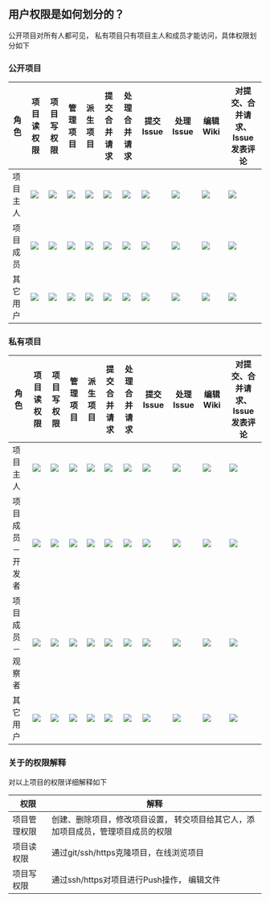 ## 用户权限是如何划分的？

公开项目对所有人都可见， 私有项目只有项目主人和成员才能访问，具体权限划分如下

### 公开项目


角色 | 项目读权限 | 项目写权限 | 管理项目 | 派生项目 |提交合并请求 | 处理合并请求 | 提交Issue | 处理Issue | 编辑Wiki | 对提交、合并请求、Issue发表评论
------------ | ------------- | ------------ | ------------ | ------------ | ------------ | ------------ | ------------ | ------------ | ------------ | ------------
项目主人|![](/CSDN_Code/code_support/blob/master/images/ok.png)|![](/CSDN_Code/code_support/blob/master/images/ok.png)|![](/CSDN_Code/code_support/blob/master/images/ok.png)|![](/CSDN_Code/code_support/blob/master/images/ok.png)|![](/CSDN_Code/code_support/blob/master/images/ok.png)|![](/CSDN_Code/code_support/blob/master/images/ok.png)|![](/CSDN_Code/code_support/blob/master/images/ok.png)|![](/CSDN_Code/code_support/blob/master/images/ok.png)|![](/CSDN_Code/code_support/blob/master/images/ok.png)|![](/CSDN_Code/code_support/blob/master/images/ok.png)|
项目成员|![](/CSDN_Code/code_support/blob/master/images/ok.png)|![](/CSDN_Code/code_support/blob/master/images/ok.png)|![](/CSDN_Code/code_support/blob/master/images/cross.png)|![](/CSDN_Code/code_support/blob/master/images/ok.png)|![](/CSDN_Code/code_support/blob/master/images/ok.png)|![](/CSDN_Code/code_support/blob/master/images/ok.png)|![](/CSDN_Code/code_support/blob/master/images/ok.png)|![](/CSDN_Code/code_support/blob/master/images/ok.png)|![](/CSDN_Code/code_support/blob/master/images/ok.png)|![](/CSDN_Code/code_support/blob/master/images/ok.png)|
其它用户 |![](/CSDN_Code/code_support/blob/master/images/ok.png)|![](/CSDN_Code/code_support/blob/master/images/cross.png)|![](/CSDN_Code/code_support/blob/master/images/cross.png)|![](/CSDN_Code/code_support/blob/master/images/ok.png)|![](/CSDN_Code/code_support/blob/master/images/ok.png)|![](/CSDN_Code/code_support/blob/master/images/cross.png)|![](/CSDN_Code/code_support/blob/master/images/ok.png)|![](/CSDN_Code/code_support/blob/master/images/cross.png)|![](/CSDN_Code/code_support/blob/master/images/cross.png)|![](/CSDN_Code/code_support/blob/master/images/ok.png)|

### 私有项目


角色 | 项目读权限 | 项目写权限 | 管理项目 | 派生项目 |提交合并请求 | 处理合并请求 | 提交Issue | 处理Issue | 编辑Wiki | 对提交、合并请求、Issue发表评论
------------ | ------------- | ------------ | ------------ | ------------ | ------------ | ------------ | ------------ | ------------ | ------------ | ------------
项目主人|![](/CSDN_Code/code_support/blob/master/images/ok.png)|![](/CSDN_Code/code_support/blob/master/images/ok.png)|![](/CSDN_Code/code_support/blob/master/images/ok.png)|![](/CSDN_Code/code_support/blob/master/images/ok.png)|![](/CSDN_Code/code_support/blob/master/images/ok.png)|![](/CSDN_Code/code_support/blob/master/images/ok.png)|![](/CSDN_Code/code_support/blob/master/images/ok.png)|![](/CSDN_Code/code_support/blob/master/images/ok.png)|![](/CSDN_Code/code_support/blob/master/images/ok.png)|![](/CSDN_Code/code_support/blob/master/images/ok.png)|
项目成员－开发者|![](/CSDN_Code/code_support/blob/master/images/ok.png)|![](/CSDN_Code/code_support/blob/master/images/ok.png)|![](/CSDN_Code/code_support/blob/master/images/cross.png)|![](/CSDN_Code/code_support/blob/master/images/ok.png)|![](/CSDN_Code/code_support/blob/master/images/ok.png)|![](/CSDN_Code/code_support/blob/master/images/ok.png)|![](/CSDN_Code/code_support/blob/master/images/ok.png)|![](/CSDN_Code/code_support/blob/master/images/ok.png)|![](/CSDN_Code/code_support/blob/master/images/ok.png)|![](/CSDN_Code/code_support/blob/master/images/ok.png)|
项目成员－观察者 |![](/CSDN_Code/code_support/blob/master/images/ok.png)|![](/CSDN_Code/code_support/blob/master/images/cross.png)|![](/CSDN_Code/code_support/blob/master/images/cross.png)|![](/CSDN_Code/code_support/blob/master/images/ok.png)|![](/CSDN_Code/code_support/blob/master/images/ok.png)|![](/CSDN_Code/code_support/blob/master/images/cross.png)|![](/CSDN_Code/code_support/blob/master/images/ok.png)|![](/CSDN_Code/code_support/blob/master/images/cross.png)|![](/CSDN_Code/code_support/blob/master/images/cross.png)|![](/CSDN_Code/code_support/blob/master/images/ok.png)|
其它用户 |![](/CSDN_Code/code_support/blob/master/images/cross.png)|![](/CSDN_Code/code_support/blob/master/images/cross.png)|![](/CSDN_Code/code_support/blob/master/images/cross.png)|![](/CSDN_Code/code_support/blob/master/images/cross.png)|![](/CSDN_Code/code_support/blob/master/images/cross.png)|![](/CSDN_Code/code_support/blob/master/images/cross.png)|![](/CSDN_Code/code_support/blob/master/images/cross.png)|![](/CSDN_Code/code_support/blob/master/images/cross.png)|![](/CSDN_Code/code_support/blob/master/images/cross.png)|![](/CSDN_Code/code_support/blob/master/images/cross.png)|


### 关于的权限解释

对以上项目的权限详细解释如下

权限 | 解释
------------ | ------------
项目管理权限 | 创建、删除项目，修改项目设置， 转交项目给其它人，添加项目成员，管理项目成员的权限
项目读权限 | 通过git/ssh/https克隆项目，在线浏览项目
项目写权限 | 通过ssh/https对项目进行Push操作， 编辑文件

